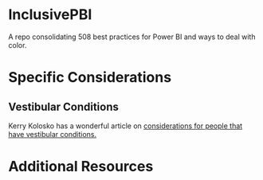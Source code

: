 # InclusivePBI
A repo consolidating 508 best practices for Power BI and ways to deal with color.

# Specific Considerations

## Vestibular Conditions

Kerry Kolosko has a wonderful article on [considerations for people that have vestibular conditions.](https://kerrykolosko.com/drop-the-drop-shadows/)


# Additional Resources
